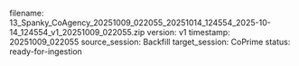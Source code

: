 filename: 13_Spanky_CoAgency_20251009_022055_20251014_124554_2025-10-14_124554_v1_20251009_022055.zip
version: v1
timestamp: 20251009_022055
source_session: Backfill
target_session: CoPrime
status: ready-for-ingestion
